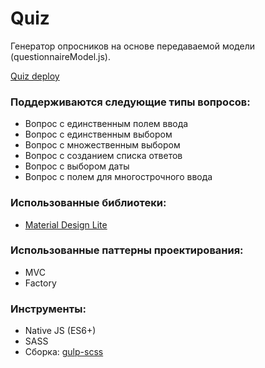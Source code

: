 # Quiz

Генератор опросников на основе передаваемой модели (questionnaireModel.js).

[Quiz deploy](https://sladkoewk.github.io/quiz/)

### Поддерживаются следующие типы вопросов:

- Вопрос с единственным полем ввода
- Вопрос с единственным выбором
- Вопрос с множественным выбором
- Вопрос с созданием списка ответов
- Вопрос с выбором даты
- Вопрос с полем для многострочного ввода

### Использованные библиотеки:

- [Material Design Lite](https://getmdl.io/)

### Использованные паттерны проектирования:

- MVC
- Factory

### Инструменты:

- Native JS (ES6+)
- SASS
- Сборка: [gulp-scss](https://github.com/sladkoewk/gulp-scss)

